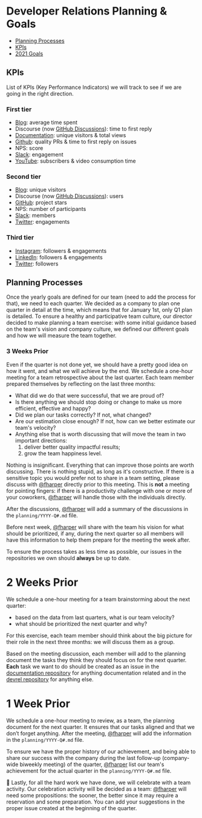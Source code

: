 # Developer Relations Planning & Goals

- [Planning Processes](#planning-processes)
- [KPIs](#kpis)
- [2021 Goals](planning/2021.md)

## KPIs

List of KPIs (Key Performance Indicators) we will track to see if we are going in the right direction.

### First tier
- [Blog](https://blog.meilisearch.com/): average time spent
- Discourse (now [GitHub Discussions](https://github.com/orgs/meilisearch/discussions)): time to first reply
- [Documentation](https://docs.meilisearch.com/): unique visitors & total views
- [Github](https://github.com/meilisearch): quality PRs & time to first reply on issues
- NPS: score
- [Slack](https://meilicommunity.slack.com/): engagement
- [YouTube](https://www.youtube.com/channel/UCgXns0g3w8NfMzjx1AvVKwA/): subscribers & video consumption time

### Second tier
- [Blog](https://blog.meilisearch.com/): unique visitors
- Discourse (now [GitHub Discussions](https://github.com/orgs/meilisearch/discussions)): users
- [GitHub](https://github.com/meilisearch): project stars
- NPS: number of participants
- [Slack](https://meilicommunity.slack.com/): members
- [Twitter](https://twitter.com/meilisearch/): engagements

### Third tier
- [Instagram](https://www.instagram.com/meilisearch/): followers & engagements
- [LinkedIn](https://www.linkedin.com/company/meilisearch): followers & engagements
- [Twitter](https://twitter.com/meilisearch/): followers

## Planning Processes
Once the yearly goals are defined for our team (need to add the process for that), we need to each quarter. We decided as a company to plan one quarter in detail at the time, which means that for January 1st, only Q1 plan is detailed. To ensure a healthy and participative team culture, our director decided to make planning a team exercise: with some initial guidance based on the team's vision and company culture, we defined our different goals and how we will measure the team together.

### 3 Weeks Prior
Even if the quarter is not done yet, we should have a pretty good idea on how it went, and what we will achieve by the end. We schedule a one-hour meeting for a team retrospective about the last quarter. Each team member prepared themselves by reflecting on the last three months:
- What did we do that were successful, that we are proud of?
- Is there anything we should stop doing or change to make us more efficient, effective and happy?
- Did we plan our tasks correctly? If not, what changed?
- Are our estimation close enough? If not, how can we better estimate our team's velocity?
- Anything else that is worth discussing that will move the team in two important directions:
  1. deliver better quality impactful results;
  2. grow the team happiness level.

Nothing is insignificant. Everything that can improve those points are worth discussing. There is nothing stupid, as long as it's constructive. If there is a sensitive topic you would prefer not to share in a team setting, please discuss with [@fharper](https://github.com/fharper) directly prior to this meeting. This is **not** a meeting for pointing fingers: if there is a productivity challenge with one or more of your coworkers, [@fharper](https://github.com/fharper) will handle those with the individuals directly.

After the discussions, [@fharper](https://github.com/fharper) will add a summary of the discussions in the `planning/YYYY-Q#.md` file.

Before next week, [@fharper](https://github.com/fharper) will share with the team his vision for what should be prioritized, if any, during the next quarter so all members will have this information to help them prepare for the meeting the week after.

To ensure the process takes as less time as possible, our issues in the repositories we own should **always** be up to date.

# 2 Weeks Prior
We schedule a one-hour meeting for a team brainstorming about the next quarter:
- based on the data from last quarters, what is our team velocity?
- what should be prioritized the next quarter and why?

For this exercise, each team member should think about the big picture for their role in the next three months: we will discuss them as a group.

Based on the meeting discussion, each member will add to the planning document the tasks they think they should focus on for the next quarter. **Each** task we want to do should be created as an issue in the [documentation repository](https://github.com/meilisearch/documentation) for anything documentation related and in the [devrel repository](https://github.com/meilisearch/devrel) for anything else.

# 1 Week Prior

We schedule a one-hour meeting to review, as a team, the planning document for the next quarter. It ensures that our tasks aligned and that we don’t forget anything. After the meeting, [@fharper](https://github.com/fharper) will add the information in the `planning/YYYY-Q#.md` file.

To ensure we have the proper history of our achievement, and being able to share our success with the company during the last follow-up (company-wide biweekly meeting) of the quarter, [@fharper](https://github.com/fharper) list our team's achievement for the actual quarter in the `planning/YYYY-Q#.md` file.

🎉  Lastly, for all the hard work we have done, we will celebrate with a team activity. Our celebration activity will be decided as a team: [@fharper](https://github.com/fharper) will need some propositions: the sooner, the better since it may require a reservation and some preparation. You can add your suggestions in the proper issue created at the beginning of the quarter.